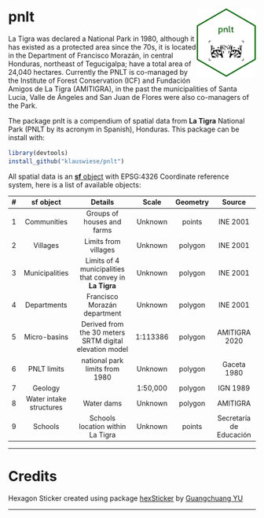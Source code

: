 
# pnlt <img src="inst/figures/pnlt.png" align="right" width="120"/>

La Tigra was declared a National Park in 1980, although it has existed as a protected area since the 70s, it is located in the Department of Francisco Morazán, in central Honduras, northeast of Tegucigalpa; have a total area of 24,040 hectares. Currently the PNLT is co-managed by the Institute of
Forest Conservation (ICF) and Fundación Amigos de La Tigra (AMITIGRA), in the past the municipalities of Santa Lucia, Valle de Ángeles and San Juan de Flores were also co-managers of the Park.

The package pnlt is a compendium of spatial data from **La Tigra** National Park (PNLT by its acronym in Spanish), Honduras. This package can be install with:

```r
library(devtools)
install_github("klauswiese/pnlt")
```

All spatial data is an [**sf** object](https://r-spatial.github.io/sf/) with EPSG:4326 Coordinate reference system, here is a list of available objects:

| # | sf object | Details | Scale | Geometry | Source |
| :---: | :---: | :---: | :---: | :---: | :---: |
| 1 | Communities | Groups of houses and farms | Unknown | points | INE 2001|
| 2 | Villages | Limits from villages | Unknown | polygon | INE 2001 |
| 3 | Municipalities | Limits of 4 municipalities that convey in **La Tigra** | Unknown | polygon | INE 2001| 
| 4 | Departments | Francisco Morazán department | Unknown | polygon | INE 2001| 
| 5 | Micro-basins | Derived from the 30 meters SRTM digital elevation model | 1:113386 | polygon | AMITIGRA 2020 | 
| 6 | PNLT limits | national park limits from 1980 |Unknown |polygon | Gaceta 1980 |
| 7 | Geology | | 1:50,000 | polygon | IGN 1989 |
| 8 | Water intake structures| Water dams | Unknown | polygon | AMITIGRA | 
| 9 | Schools | Schools location within La Tigra | Unknown | points | Secretaría de Educación | 

***
# Credits
Hexagon Sticker created using package [hexSticker](https://github.com/GuangchuangYu/hexSticker) by [Guangchuang YU](https://yulab-smu.top)

***
